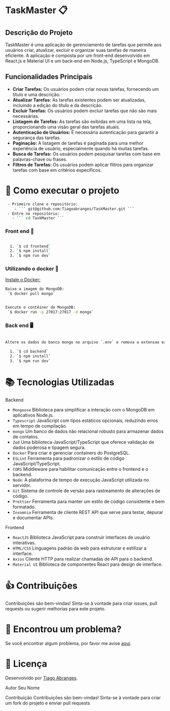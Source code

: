 # TaskMaster 📋

## Descrição do Projeto
TaskMaster é uma aplicação de gerenciamento de tarefas que permite aos usuários criar, atualizar, excluir e organizar suas tarefas de maneira eficiente. A aplicação é composta por um front-end desenvolvido em React.js e Material UI e um back-end em Node.js, TypeScript e MongoDB.

## Funcionalidades Principais
- **Criar Tarefas:** Os usuários podem criar novas tarefas, fornecendo um título e uma descrição.
- **Atualizar Tarefas:** As tarefas existentes podem ser atualizadas, incluindo a edição do título e da descrição.
- **Excluir Tarefas:** Os usuários podem excluir tarefas que não são mais necessárias.
- **Listagem de Tarefas:** As tarefas são exibidas em uma lista na tela, proporcionando uma visão geral das tarefas atuais.
- **Autenticação de Usuários:** É necessária autenticação para garantir a segurança das tarefas.
- **Paginação:** A listagem de tarefas é paginada para uma melhor experiência de usuário, especialmente quando há muitas tarefas.
- **Busca de Tarefas:** Os usuários podem pesquisar tarefas com base em palavras-chave ou frases.
- **Filtros de Tarefas:** Os usuários podem aplicar filtros para organizar tarefas com base em critérios específicos.


# 🚀 Como executar o projeto

```bash
 - Primeiro clone o repositório:
    - ``` git@github.com:Tiagoabranges/TaskMaster.git ```
 - Entre no repositório: 
   - ``` cd TaskMaster ```
````
### Front end 🎨
````bash

  1. `$ cd frontend`
  2. `$ npm install` 
  3. `$ npm run dev`
````
### Utilizando o docker 🐳
[Instale o Docker:]( https://docs.docker.com/get-docker/)
```bash
Baixe a imagem do MongoDB:
 `$ docker pull mongo`


Execute o contêiner do MongoDB:
 `$ docker run -p 27017:27017 -d mongo`

````
### Back end 🖥️
```bash

Altere os dados do banco mongo no arquivo `.env` e remova a extensao example ou tambem adicione o seguinte codigo no arquivo database na linha 4: 'mongodb://localhost:27017/seubancodedados'

  1. `$ cd backend`
  2. `$ npm install`
  3. `$ npm run dev`

```

# :books: Tecnologias Utilizadas

Backend
 
+ `Mongoose` Biblioteca para simplificar a interação com o MongoDB em aplicativos Node.js.
+ `Typescript` JavaScript com tipos estáticos opcionais, reduzindo erros em tempo de compilação.
+ `mongo` Um banco de dados não relacional robusto para armazenar dados de contatos.
+ `Zod` Uma biblioteca JavaScript/TypeScript que oferece validação de dados poderosa e tipagem segura.
+ `Docker` Para criar e gerenciar containers do PostgreSQL.
+ `ESLint` Ferramenta para padronizar o estilo de código JavaScript/TypeScript.
+ `CORS` Middleware para habilitar comunicação entre o frontend e o backend.
+ `Node`: A plataforma de tempo de execução JavaScript utilizada no servidor.
+ `Git` Sistema de controle de versão para rastreamento de alterações de código.
+ `Prettier` Ferramenta para manter um estilo de código consistente e bem formatado.
+ `Insomnia` Ferramenta de cliente REST API que serve para testar, depurar e documentar APIs.

Frontend

+ `ReactJS` Biblioteca JavaScript para construir interfaces de usuário interativas.
+ `HTML/CSS` Linguagens padrão da web para estruturar e estilizar a interface.
+ `Axios` Cliente HTTP para realizar chamadas de API para o backend.
+ `Material UI` Biblioteca de componentes React para design de interface.

  

#  :thumbsup: Contribuições
Contribuições são bem-vindas! Sinta-se à vontade para criar issues, pull requests ou sugerir melhorias para este projeto.

# 🐛 Encontrou um problema?
Se você encontrar algum problema, por favor me avise [aqui](https://www.linkedin.com/in/tiagoabranges/).


# 📝 Licença
Desenvolvido por [Tiago Abranges](https://www.linkedin.com/in/tiagoabranges/).

Autor
Seu Nome

Contribuição
Contribuições são bem-vindas! Sinta-se à vontade para criar um fork do projeto e enviar pull requests
